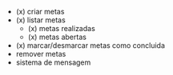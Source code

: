 - (x) criar metas
- (x) listar metas
   - (x) metas realizadas
   - (x) metas abertas
- (x) marcar/desmarcar metas como concluida
- remover metas
- sistema de mensagem
